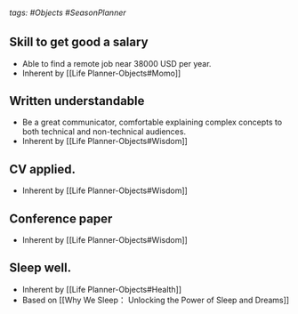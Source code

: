 ###### tags: #Objects #SeasonPlanner

## Skill to get good a salary
- Able to find a remote job near 38000 USD per year. 
- Inherent by [[Life Planner-Objects#Momo]]
## Written understandable 
- Be a great communicator, comfortable explaining complex concepts to both technical and non-technical audiences.
- Inherent by [[Life Planner-Objects#Wisdom]]
## CV applied. 
- Inherent by [[Life Planner-Objects#Wisdom]]
## Conference paper
- Inherent by [[Life Planner-Objects#Wisdom]]
## Sleep well. 
- Inherent by [[Life Planner-Objects#Health]]
- Based on [[Why We Sleep： Unlocking the Power of Sleep and Dreams]]